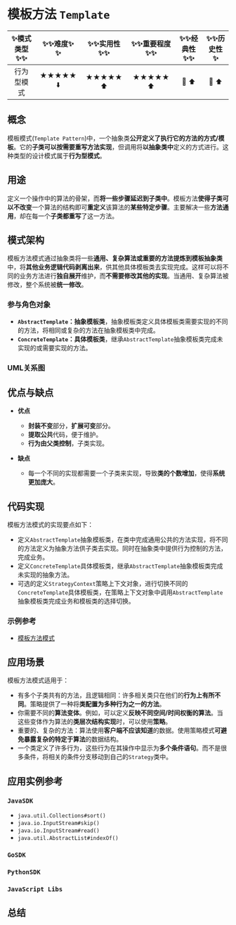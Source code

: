 # 模板方法 `Template`

| :sparkles:模式类型:sparkles::sparkles:|:sparkles::sparkles:难度:sparkles:  :sparkles: | :sparkles::sparkles:实用性:sparkles::sparkles: | :sparkles::sparkles:重要程度:sparkles::sparkles: |  :sparkles::sparkles:经典性:sparkles::sparkles: | :sparkles::sparkles:历史性:sparkles: |
| :----------------------------------------: | :-----------------------------------------------: | :-------------------------------------------------: | :----------------------------------------------------: | :--------------------------------------------------: | :--------------------------------------: |
|                   行为型模式                        |                ★★★★★ :arrow_down:                 |                  ★★★★★ :arrow_up:                   |                    ★★★★★ :arrow_up:                    |              :green_heart:  :arrow_up:               |        :green_heart:  :arrow_up:         |

## 概念
模板模式(`Template Pattern`)中，一个抽象类**公开定义了执行它的方法的方式/模板**。它的**子类可以按需要重写方法实现**，但调用将**以抽象类中**定义的方式进行。这种类型的设计模式属于**行为型模式**。

## 用途
定义一个操作中的算法的骨架，而**将一些步骤延迟到子类中**。模板方法**使得子类可以不改变**一个算法的结构即可**重定义**该算法的**某些特定步骤**。主要解决一些**方法通用**，却在每一个**子类都重写**了这一方法。

## 模式架构
模板方法模式通过抽象类将一些**通用、复杂算法或重要的方法提炼到模板抽象类**中，将**其他业务逻辑代码剥离出来**，供其他具体模板类去实现完成。这样可以将不同的业务方法进行**独自展开**维护，而**不需要修改其他的实现**。当通用、复杂算法被修改，整个系统被**统一修改**。


### 参与角色对象
+ **`AbstractTemplate`：抽象模板类**，抽象模板类定义具体模板类需要实现的不同的方法，将相同或复杂的方法在抽象模板类中完成。
+ **`ConcreteTemplate`：具体模板类**，继承`AbstractTemplate`抽象模板类完成未实现的或需要实现的方法。

### UML关系图



## 优点与缺点
+ **优点**
	- **封装不变**部分，**扩展可变**部分。 
	- **提取公共**代码，便于维护。 
	- **行为由父类控制**，子类实现。
	
+ **缺点**
	- 每一个不同的实现都需要一个子类来实现，导致**类的个数增加**，使得**系统更加庞大**。

## 代码实现
模板方法模式的实现要点如下：
+ 定义`AbstractTemplate`抽象模板类，在类中完成通用公共的方法实现，将不同的方法定义为抽象方法供子类去实现。同时在抽象类中提供行为控制的方法，完成业务。
+ 定义`ConcreteTemplate`具体模板类，继承`AbstractTemplate`抽象模板类完成未实现的抽象方法。
+ 可选的定义`StrategyContext`策略上下文对象，进行切换不同的`ConcreteTemplate`具体模板类，在策略上下文对象中调用`AbstractTemplate`抽象模板类完成业务和模板类的选择切换。

### 示例参考
+ [模板方法模式](./java/io/github/hooj0/templatemethod)

## 应用场景
模板方法模式适用于：
+ 有多个子类共有的方法，且逻辑相同：许多相关类只在他们的**行为上有所不同**。策略提供了一种将**类配置为多种行为之一的方法**。
+ 你需要不同的**算法变体**。例如，可以定义**反映不同空间/时间权衡的算法**。当这些变体作为算法的**类层次结构实现**时，可以使用**策略**。
+ 重要的、复杂的方法：算法使用**客户端不应该知道**的数据。使用策略模式**可避免暴露复杂的特定于算法**的数据结构。
+ 一个类定义了许多行为，这些行为在其操作中显示为**多个条件语句**。而不是很多条件，将相关的条件分支移动到自己的`Strategy`类中。
 
## 应用实例参考

### `JavaSDK` 
+ `java.util.Collections#sort()`
+ `java.io.InputStream#skip()`
+ `java.io.InputStream#read()`
+ `java.util.AbstractList#indexOf()`

### `GoSDK`

### `PythonSDK`

### `JavaScript Libs`


## 总结